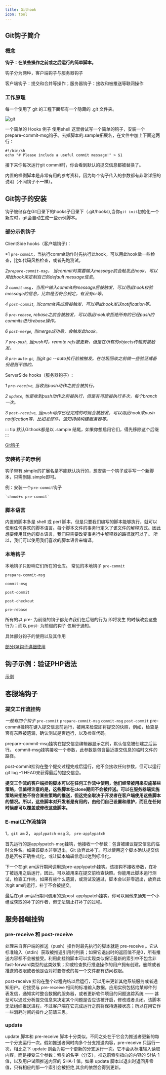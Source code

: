 ```yaml
---
title: Githook
icon: tool
---
```


## Git钩子简介

### 概念

**钩子：在某些操作之前或之后运行的简单脚本。**

钩子分为两种，客户端钩子与服务器钩子

客户端钩子：提交和合并等操作；服务器钩子：接收和被推送等联网操作

### 工作原理

每一个使用了 git 的工程下面都有一个隐藏的 .git 文件夹。

![git](https://img2018.cnblogs.com/blog/733258/202002/733258-20200204180050399-1177433138.png)

一个简单的 Hooks 例子
使用shell 这里尝试写一个简单的钩子，安装一个prepare-commit-msg钩子。去掉脚本的.sample拓展名，在文件中加上下面这两行：

    #!/bin/sh
    echo "# Please include a useful commit message!" > $1

接下来你每次运行git commit时，你会看到默认的提交信息都被替换了。

内置的样例脚本是非常有用的参考资料，因为每个钩子传入的参数都有非常详细的说明（不同钩子不一样）。

## Git钩子的安装

钩子被储存在Git目录下的hooks子目录下（.git/hooks),当你`git init`初始化一个新库时，git会自动生成一些示例脚本。

### 部分示例钩子

ClientSide hooks（客户端钩子）：

*1 `pre-commit`，当执行commit动作时先执行此hook，可以用此hook做一些检查，比如代码风格检查，或者先跑测试。

*2`prepare-commit-msg`， 当commit时需要输入message前会触发此hook，可以用此hook来定制自己的default message信息*。

*3 `commit-msg`，当用户输入commit的message后被触发，可以用此hook校验message的信息，比如是否符合规定，有没有cr等。*

*4 `post-commit`, 当commit完成后被触发，可以用此hook发送notification等。*

*5 `pre-rebase`, rebase之前会被触发，可以用此hook来拒绝所有的已经push的commits进行rebase操作。*

*6 `post-merge`, 当merge成功后，会触发此hook。*

*7 `pre-push`, 当push时，remote refs被更新，但是在所有的objects传输前被触发。*

*8 `pre-auto-gc`, 当git gc --auto执行前被触发。在垃圾回收之前做一些验证或备份是挺不错的。*

ServerSide hooks（服务器钩子）:

*1 `pre-receive`, 当收到push动作之前会被执行。*

*2 `update`, 也是收到push动作之前被执行，但是有可能被执行多次，每个branch一次。*

*3 `post-receive`, 当push动作已经完成的时候会被触发，可以用此hook来push notification等，比如发邮件，通知持续构建服务器等。*

::: tip
默认Githook都是以 .sample 结尾，如果你想启用它们，得先移除这个后缀
:::

[Git钩子](http://https://www.git-scm.com/book/zh/v2/%E8%87%AA%E5%AE%9A%E4%B9%89-Git-Git-%E9%92%A9%E5%AD%90 "Git钩子")

### 安装钩子的示例

钩子带有.simple的扩展名是不能默认执行的，想安装一个钩子或手写一个新脚本，只需删除.simple即可。

例：安装一个`pre-commit`钩子

    `chmod+x pre-commit`

### 脚本语言

内置的脚本多是 shell 或 perl 脚本，但是只要我们编写的脚本能够执行，就可以使用任何喜欢的脚本语言。每个脚本文件的事务行定义了该文件的解释方式。因此想要使用其他的脚本语言，我们只需要改变事务行中解释器的路径就可以了。
所以，我们可以使用我们喜欢的脚本语言来编译。

### 本地钩子

本地钩子只影响它们所在的仓库。
常见的本地钩子
`pre-commit`

`prepare-commit-msg`

`commit-msg`

`post-commit`

`post-checkout`

`pre-rebase`

所有的以 pre- 为前缀的钩子都允许我们在后缀的行为 即将发生 的时候改变这些行为；而以 post- 为前缀的钩子 仅用于通知。

具体部分钩子的使用以及其作用

[部分Git钩子详细使用](http://http://malcolmyu.github.io/malnote/2015/10/16/Git-Hooks/#%E5%AE%89%E8%A3%85%E9%92%A9%E5%AD%90 "部分Git钩子详细使用")

## 钩子示例：验证PHP语法

[示例](http://https://blog.csdn.net/culi4814/article/details/108342453?ops_request_misc=%257B%2522request%255Fid%2522%253A%2522160656183719721942251893%2522%252C%2522scm%2522%253A%252220140713.130102334.pc%255Fall.%2522%257D&request_id=160656183719721942251893&biz_id=0&utm_medium=distribute.pc_search_result.none-task-blog-2~all~first_rank_v2~rank_v28_p-3-108342453.pc_first_rank_v2_rank_v28p&utm_term=%E5%AE%89%E8%A3%85git%E9%92%A9%E5%AD%90 "示例")

## 客服端钩子

### 提交工作流挂钩

*一般有四个钩子*
`pre-commit`   `prepare-commit-msg`   `commit-msg`   `post-commit`
pre-commit挂钩在键入提交信息前运行，被用来检查即将提交的快照，例如，检查是否有东西被遗漏，确认测试是否运行，以及检查代码。

prepare-commit-msg挂钩在提交信息编辑器显示之前，默认信息被创建之后运行。
commit-msg挂钩接收一个参数，此参数是包含最近提交信息的临时文件的路径。

post-commit挂钩在整个提交过程完成后运行，他不会接收任何参数，但可以运行git log -1 HEAD来获得最后的提交信息。

**提交工作流的客户端挂钩脚本可以在任何工作流中使用，他们经常被用来实施某些策略，但值得注意的是，这些脚本在clone期间不会被传送。可以在服务器端实施策略来拒绝不符合某些策略的推送，但这完全取决于开发者在客户端使用这些脚本的情况。所以，这些脚本对开发者是有用的，由他们自己设置和维护，而且在任何时候都可以覆盖或修改这些脚本。**

### E-mail工作流挂钩

1，`git am`  2， `applypatch-msg`  3， `pre-applypatch`

首先运行的是applypatch-msg挂钩，他接收一个参数：包含被建议提交信息的临时文件名。如果该脚本非零退出，Git 放弃此补丁。可以使用这个脚本确认提交信息是否被正确格式化，或让脚本编辑信息以达到标准化。

下一个在git am运行期间调用是pre-applypatch挂钩。该挂钩不接收参数，在补丁被运用之后运行，因此，可以被用来在提交前检查快照。你能用此脚本运行测试，检查工作树。如果有些什么遗漏，或测试没通过，脚本会以非零退出，放弃此次git am的运行，补丁不会被提交。

最后在git am运行期间调用的是post-applypatch挂钩。你可以用他来通知一个小组或获取的补丁的作者，但无法阻止打补丁的过程。

## 服务器端挂钩

### pre-receive 和 post-receive

处理来自客户端的推送（push）操作时最先执行的脚本就是 pre-receive 。它从标准输入（stdin）获取被推送引用的列表；如果它退出时的返回值不是0，所有推送内容都不会被接受。利用此挂钩脚本可以实现类似保证最新的索引中不包含非fast-forward类型的这类效果；抑或检查执行推送操作的用户拥有创建，删除或者推送的权限或者他是否对将要修改的每一个文件都有访问权限。

post-receive 挂钩在整个过程完结以后运行，可以用来更新其他系统服务或者通知用户。它接受与 pre-receive 相同的标准输入数据。应用实例包括给某邮件列表发信，通知实时整合数据的服务器，或者更新软件项目的问题追踪系统 —— 甚至可以通过分析提交信息来决定某个问题是否应该被开启，修改或者关闭。该脚本无法组织推送进程，不过客户端在它完成运行之前将保持连接状态；所以在用它作一些消耗时间的操作之前请三思。

### update

update 脚本和 pre-receive 脚本十分类似。不同之处在于它会为推送者更新的每一个分支运行一次。假如推送者同时向多个分支推送内容，pre-receive 只运行一次，相比之下 update 则会为每一个更新的分支运行一次。它不会从标准输入读取内容，而是接受三个参数：索引的名字（分支），推送前索引指向的内容的 SHA-1 值，以及用户试图推送内容的 SHA-1 值。如果 update 脚本以退出时返回非零值，只有相应的那一个索引会被拒绝,其余的依然会得到更新。
